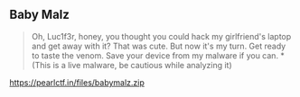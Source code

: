 ## Baby Malz

>Oh, Luc1f3r, honey, you thought you could hack my girlfriend's laptop and get away with it? That was cute. But now it's my turn. Get ready to taste the venom. Save your device from my malware if you can. *(This is a live malware, be cautious while analyzing it)

https://pearlctf.in/files/babymalz.zip